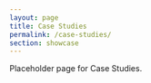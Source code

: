 ```yaml
---
layout: page
title: Case Studies
permalink: /case-studies/
section: showcase
---
```


Placeholder page for Case Studies.



<!-- For more themes, visit [jekyll-themes](https://jekyll-themes.com){: target="\_blank"} -->

